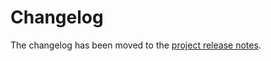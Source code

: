 # Changelog

The changelog has been moved to the [project release notes](https://docs.nautobot.com/projects/core/en/stable/release-notes/).
